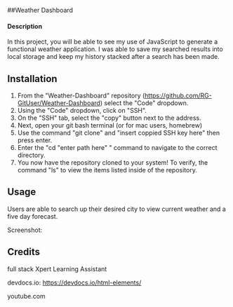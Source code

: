 ##Weather Dashboard

#### Description

In this project, you will be able to see my use of JavaScript to generate a functional weather application. I was able to save my searched results into local storage and keep my history stacked after a search has been made. 

## Installation

1. From the "Weather-Dashboard" repository (https://github.com/RG-GitUser/Weather-Dashboard) select the "Code" dropdown.
2. Using the "Code" dropdown, click on "SSH".
3. On the "SSH" tab, select the "copy" button next to  the address.
4. Next, open your git bash terminal (or for mac users, homebrew)
5. Use the command "git clone" and "insert coppied SSH key here" then press enter. 
6. Enter the "cd "enter path here" " command to navigate to the correct directory. 
7. You now have the repository cloned to your system! To verify, the command "ls" to view the items listed inside of the repository. 

## Usage

Users are able to search up their desired city to view current weather and a five day forecast. 

Screenshot:


## Credits 

full stack Xpert Learning Assistant 

devdocs.io: https://devdocs.io/html-elements/

youtube.com 
